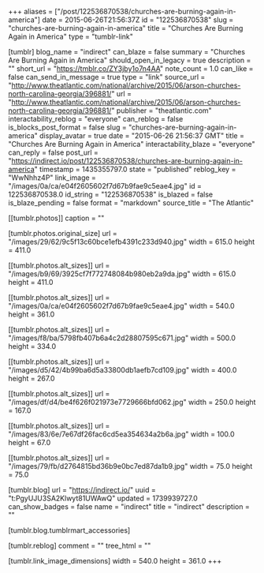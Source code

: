+++
aliases = ["/post/122536870538/churches-are-burning-again-in-america"]
date = 2015-06-26T21:56:37Z
id = "122536870538"
slug = "churches-are-burning-again-in-america"
title = "Churches Are Burning Again in America"
type = "tumblr-link"

[tumblr]
blog_name = "indirect"
can_blaze = false
summary = "Churches Are Burning Again in America"
should_open_in_legacy = true
description = ""
short_url = "https://tmblr.co/ZY3jby1o7n4AA"
note_count = 1.0
can_like = false
can_send_in_message = true
type = "link"
source_url = "http://www.theatlantic.com/national/archive/2015/06/arson-churches-north-carolina-georgia/396881/"
url = "http://www.theatlantic.com/national/archive/2015/06/arson-churches-north-carolina-georgia/396881/"
publisher = "theatlantic.com"
interactability_reblog = "everyone"
can_reblog = false
is_blocks_post_format = false
slug = "churches-are-burning-again-in-america"
display_avatar = true
date = "2015-06-26 21:56:37 GMT"
title = "Churches Are Burning Again in America"
interactability_blaze = "everyone"
can_reply = false
post_url = "https://indirect.io/post/122536870538/churches-are-burning-again-in-america"
timestamp = 1435355797.0
state = "published"
reblog_key = "WwNhhz4P"
link_image = "/images/0a/ca/e04f2605602f7d67b9fae9c5eae4.jpg"
id = 122536870538.0
id_string = "122536870538"
is_blazed = false
is_blaze_pending = false
format = "markdown"
source_title = "The Atlantic"

[[tumblr.photos]]
caption = ""

[tumblr.photos.original_size]
url = "/images/29/62/9c5f13c60bce1efb4391c233d940.jpg"
width = 615.0
height = 411.0

[[tumblr.photos.alt_sizes]]
url = "/images/b9/69/3925cf7f772748084b980eb2a9da.jpg"
width = 615.0
height = 411.0

[[tumblr.photos.alt_sizes]]
url = "/images/0a/ca/e04f2605602f7d67b9fae9c5eae4.jpg"
width = 540.0
height = 361.0

[[tumblr.photos.alt_sizes]]
url = "/images/f8/ba/5798fb407b6a4c2d28807595c671.jpg"
width = 500.0
height = 334.0

[[tumblr.photos.alt_sizes]]
url = "/images/d5/42/4b99ba6d5a33800db1aefb7cd109.jpg"
width = 400.0
height = 267.0

[[tumblr.photos.alt_sizes]]
url = "/images/df/d4/be4f626f021973e7729666bfd062.jpg"
width = 250.0
height = 167.0

[[tumblr.photos.alt_sizes]]
url = "/images/83/6e/7e67df26fac6cd5ea354634a2b6a.jpg"
width = 100.0
height = 67.0

[[tumblr.photos.alt_sizes]]
url = "/images/79/fb/d2764815bd36b9e0bc7ed87da1b9.jpg"
width = 75.0
height = 75.0

[tumblr.blog]
url = "https://indirect.io/"
uuid = "t:PgyUJU3SA2Klwyt81UWAwQ"
updated = 1739939727.0
can_show_badges = false
name = "indirect"
title = "indirect"
description = ""

[tumblr.blog.tumblrmart_accessories]

[tumblr.reblog]
comment = ""
tree_html = ""

[tumblr.link_image_dimensions]
width = 540.0
height = 361.0
+++
